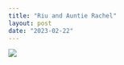```yaml
---
title: "Riu and Auntie Rachel"
layout: post
date: "2023-02-22"
---
```


![](/assets/images/2023/IMG-20230201-WA0006-1024x768.jpg)

